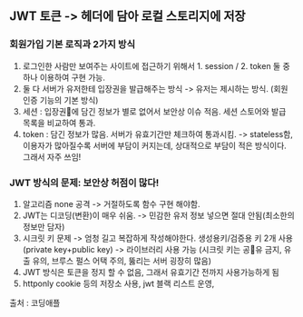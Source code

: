 ## JWT 토큰 -> 헤더에 담아 로컬 스토리지에 저장

### 회원가입 기본 로직과 2가지 방식 
1. 로그인한 사람만 보여주는 사이트에 접근하기 위해서 1. session / 2. token 둘 중 하나 이용하여 구현 가능.
2. 둘 다 서버가 유저한테 입장권을 발급해주는 방식 -> 유저는 제시하는 방식. (회원인증 기능의 기본 방식)
3. 세션 : 입장권에 담긴 정보가 별로 없어서 보안상 이슈 적음. 세션 스토어와 발급 목록을 비교하여 통과.
4. token : 담긴 정보가 많음. 서버가 유효기간만 체크하여 통과시킴. -> stateless함, 이용자가 많아질수록 서버에 부담이 커지는데, 상대적으로 부담이 적은 방식이다. 그래서 자주 쓰임!


### JWT 방식의 문제: 보안상 허점이 많다!
1. 알고리즘 none 공격 -> 거절하도록 함수 구현 해야함.
2. JWT는 디코딩(변환)이 매우 쉬움. -> 민감한 유저 정보 넣으면 절대 안됨(최소한의 정보만 담자)
3. 시크릿 키 문제 -> 엄청 길고 복잡하게 작성해야한다. 생성용키/검증용 키 2개 사용(private key+public key) -> 라이브러리 사용 가능 (시크릿 키는 공유 금지, 유출 유의, 브루스 펄스 어택 주의, 뚫리는 서버 굉장히 많음)
5. JWT 방식은 토큰을 정지 할 수 없음, 그래서 유효기간 전까지 사용가능하게 됨
6. httponly cookie 등의 저장소 사용, jwt 블랙 리스트 운영, 



출처 : 코딩애플
